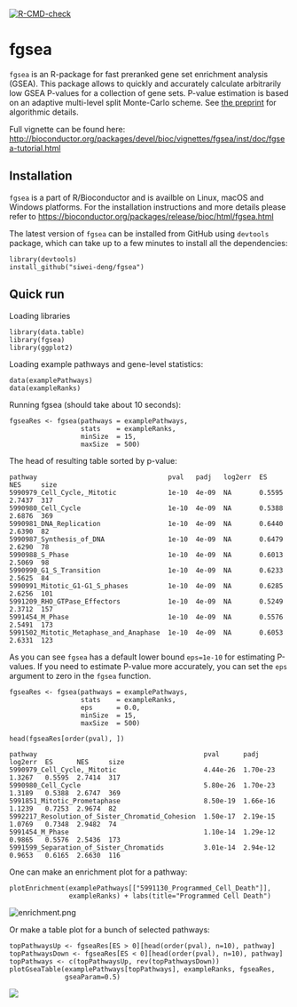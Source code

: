 [![R-CMD-check](https://github.com/ctlab/fgsea/actions/workflows/R-CMD-check.yaml/badge.svg)](https://github.com/ctlab/fgsea/actions/workflows/R-CMD-check.yaml)

# fgsea 

`fgsea` is an R-package for fast preranked gene set enrichment analysis (GSEA). This package allows to quickly and accurately calculate arbitrarily low GSEA P-values for a collection of gene sets. P-value estimation is based on an adaptive multi-level split Monte-Carlo scheme. 
See [the preprint](https://www.biorxiv.org/content/10.1101/060012v3) for algorithmic details.

Full vignette can be found here: http://bioconductor.org/packages/devel/bioc/vignettes/fgsea/inst/doc/fgsea-tutorial.html

## Installation

`fgsea` is a part of R/Bioconductor and is availble on Linux, macOS and Windows platforms. For the installation instructions and more details please refer to https://bioconductor.org/packages/release/bioc/html/fgsea.html


The latest version of `fgsea` can be installed from GitHub using `devtools` package, which can take up to a few minutes to install all the dependencies:

```{r}
library(devtools)
install_github("siwei-deng/fgsea")
```


## Quick run

Loading libraries

```{r}
library(data.table)
library(fgsea)
library(ggplot2)
```

Loading example pathways and gene-level statistics:
```{r}
data(examplePathways)
data(exampleRanks)
```

Running fgsea (should take about 10 seconds):
```{r}
fgseaRes <- fgsea(pathways = examplePathways, 
                  stats    = exampleRanks,
                  minSize  = 15,
                  maxSize  = 500)
```

The head of resulting table sorted by p-value:
```
pathway                                 pval   padj   log2err  ES      NES     size
5990979_Cell_Cycle,_Mitotic             1e-10  4e-09  NA       0.5595  2.7437  317
5990980_Cell_Cycle                      1e-10  4e-09  NA       0.5388  2.6876  369
5990981_DNA_Replication                 1e-10  4e-09  NA       0.6440  2.6390  82
5990987_Synthesis_of_DNA                1e-10  4e-09  NA       0.6479  2.6290  78
5990988_S_Phase                         1e-10  4e-09  NA       0.6013  2.5069  98
5990990_G1_S_Transition                 1e-10  4e-09  NA       0.6233  2.5625  84
5990991_Mitotic_G1-G1_S_phases          1e-10  4e-09  NA       0.6285  2.6256  101
5991209_RHO_GTPase_Effectors            1e-10  4e-09  NA       0.5249  2.3712  157
5991454_M_Phase                         1e-10  4e-09  NA       0.5576  2.5491  173
5991502_Mitotic_Metaphase_and_Anaphase  1e-10  4e-09  NA       0.6053  2.6331  123
```

As you can see `fgsea` has a default lower bound `eps=1e-10` for estimating P-values. If you need to estimate P-value more accurately, you can set the `eps` argument to zero in the `fgsea` function.

```{r}
fgseaRes <- fgsea(pathways = examplePathways, 
                  stats    = exampleRanks,
                  eps      = 0.0,
                  minSize  = 15,
                  maxSize  = 500)

head(fgseaRes[order(pval), ])
```

```
pathway                                          pval      padj      log2err  ES      NES     size
5990979_Cell_Cycle,_Mitotic                      4.44e-26  1.70e-23  1.3267   0.5595  2.7414  317
5990980_Cell_Cycle                               5.80e-26  1.70e-23  1.3189   0.5388  2.6747  369
5991851_Mitotic_Prometaphase                     8.50e-19  1.66e-16  1.1239   0.7253  2.9674  82
5992217_Resolution_of_Sister_Chromatid_Cohesion  1.50e-17  2.19e-15  1.0769   0.7348  2.9482  74
5991454_M_Phase                                  1.10e-14  1.29e-12  0.9865   0.5576  2.5436  173
5991599_Separation_of_Sister_Chromatids          3.01e-14  2.94e-12  0.9653   0.6165  2.6630  116
```


One can make an enrichment plot for a pathway:
```{r}
plotEnrichment(examplePathways[["5991130_Programmed_Cell_Death"]],
               exampleRanks) + labs(title="Programmed Cell Death")

```

![enrichment.png](https://www.dropbox.com/s/zusn9pju7f608sn/enrichment.png?raw=1)

Or make a table plot for a bunch of selected pathways:
```{r}
topPathwaysUp <- fgseaRes[ES > 0][head(order(pval), n=10), pathway]
topPathwaysDown <- fgseaRes[ES < 0][head(order(pval), n=10), pathway]
topPathways <- c(topPathwaysUp, rev(topPathwaysDown))
plotGseaTable(examplePathways[topPathways], exampleRanks, fgseaRes, 
              gseaParam=0.5)
```

<img src="https://ctlab.itmo.ru/files/software/fgsea/readme_enrichmentPlot.png">
